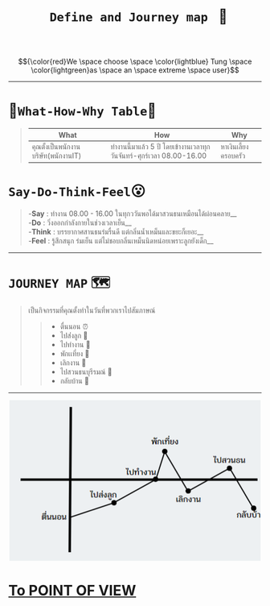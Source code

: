 # <h1 align = center> <code> Define and Journey map </code> :floppy_disk: <h1>
 
&emsp; $${\color{red}We \space choose \space \color{lightblue} Tung \space \color{lightgreen}as \space an \space extreme \space user}$$

<hr>

# 💠`What-How-Why Table`🚀
> |**What**|**How**|**Why**|
>|---|---|----|
>|คุณตั้งเป็นพนักงานบริษัท(พนักงานIT)|ทำงานนี้มาแล้ว 5 ปี โดยเข้างานเวลาทุกวันจันทร์-ศุกร์เวลา 08.00-16.00|หาเงินเลี้ยงครอบครัว|


# `Say-Do-Think-Feel`😮
> -**Say** : ทำงาน 08.00 - 16.00 ในทุกววันพอได้มาสวนธนเหมือนได้ผ่อนคลาย__  
> -**Do** : วิ่งออกกำลังกายในช่วงเวลาเย็น__  
> -**Think** : บรรยากาศสานธนร่มรื่นดี แต่กลิ่นน้ำเหม็นและขยะก็เยอะ__  
> -**Feel** : รู้สึกสนุก ร่มเย็น แต่ไม่ชอบกลิ่นเหม็นนิดหน่อยเพราะลูกยังเด็ก__  
<hr>

# `JOURNEY MAP` 🗺️
> เป็นกิจกรรมที่คุณตั้งทำในวันที่พวกเราไปสัมภาษณ์
>> - ตื่นนอน ⏰
>> - ไปส่่งลูก 👦
>> - ไปทำงาน 🏢
>> - พักเเที่ยง	🍔
>> - เลิกงาน 🚙
>> - ไปสวนธนบุรีรมณ์ 🚶 
>> - กลับบ้าน 🏡
<hr>

<p align = "center">
  <img src="/image/journey.png" alt="" width = 500px>
</p>

[To POINT OF VIEW](https://github.com/LeoPonin/INT100-G2-02-2Na2Jai/blob/main/Tung/POV.md)
=======
